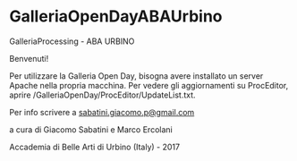 # GalleriaOpenDayABAUrbino
GalleriaProcessing - ABA URBINO

Benvenuti!

Per utilizzare la Galleria Open Day, bisogna avere installato un server Apache nella propria macchina.
Per vedere gli aggiornamenti su ProcEditor, aprire /GalleriaOpenDay/ProcEditor/UpdateList.txt.

Per info scrivere a sabatini.giacomo.p@gmail.com

a cura di Giacomo Sabatini e Marco Ercolani

Accademia di Belle Arti di Urbino (Italy) - 2017
